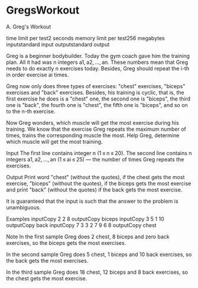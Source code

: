 # GregsWorkout
A. Greg's Workout

time limit per test2 seconds
memory limit per test256 megabytes
inputstandard input
outputstandard output

Greg is a beginner bodybuilder. Today the gym coach gave him the training plan. All it had was n integers a1, a2, ..., an. These numbers mean that Greg needs to do exactly n exercises today. Besides, Greg should repeat the i-th in order exercise ai times.

Greg now only does three types of exercises: "chest" exercises, "biceps" exercises and "back" exercises. Besides, his training is cyclic, that is, the first exercise he does is a "chest" one, the second one is "biceps", the third one is "back", the fourth one is "chest", the fifth one is "biceps", and so on to the n-th exercise.

Now Greg wonders, which muscle will get the most exercise during his training. We know that the exercise Greg repeats the maximum number of times, trains the corresponding muscle the most. Help Greg, determine which muscle will get the most training.

Input
The first line contains integer n (1 ≤ n ≤ 20). The second line contains n integers a1, a2, ..., an (1 ≤ ai ≤ 25) — the number of times Greg repeats the exercises.

Output
Print word "chest" (without the quotes), if the chest gets the most exercise, "biceps" (without the quotes), if the biceps gets the most exercise and print "back" (without the quotes) if the back gets the most exercise.

It is guaranteed that the input is such that the answer to the problem is unambiguous.


Examples
inputCopy
2
2 8
outputCopy
biceps
inputCopy
3
5 1 10
outputCopy
back
inputCopy
7
3 3 2 7 9 6 8
outputCopy
chest


Note
In the first sample Greg does 2 chest, 8 biceps and zero back exercises, so the biceps gets the most exercises.

In the second sample Greg does 5 chest, 1 biceps and 10 back exercises, so the back gets the most exercises.

In the third sample Greg does 18 chest, 12 biceps and 8 back exercises, so the chest gets the most exercise.
